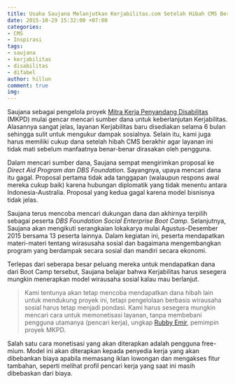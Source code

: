 ```yaml
---
title: Usaha Saujana Melanjutkan Kerjabilitas.com Setelah Hibah CMS Berakhir
date: 2015-10-29 15:32:00 +07:00
categories:
- CMS
- Inspirasi
tags:
- saujana
- kerjabilitas
- disabilitas
- difabel
author: hillun
comment: true
img: 
---
```


Saujana sebagai pengelola proyek [Mitra Kerja Penyandang Disabilitas](http://wiki.ciptamedia.org/wiki/Mitra_Kerja_Penyandang_Disabilitas) (MKPD) mulai gencar mencari sumber dana untuk keberlanjutan Kerjabilitas. Alasannya sangat jelas, layanan Kerjabilitas baru disediakan selama 6 bulan sehingga sulit untuk mengukur dampak sosialnya. Selain itu, kami juga harus memiliki cukup dana setelah hibah CMS berakhir agar layanan ini tidak mati sebelum manfaatnya benar-benar dirasakan oleh pengguna.

Dalam mencari sumber dana, Saujana sempat mengirimkan proposal ke *Direct Aid Program dan DBS Foundation*. Sayangnya, upaya mencari dana itu gagal. Proposal pertama tidak ada tanggapan (walaupun respons awal mereka cukup baik) karena hubungan diplomatik yang tidak menentu antara Indonesia-Australia. Proposal yang kedua gagal karena model bisnisnya tidak jelas.

Saujana terus mencoba mencari dukungan dana dan akhirnya terpilih sebagai peserta *DBS Foundation Social Enterprise Boot Camp*. Selanjutnya, Saujana akan mengikuti serangkaian lokakarya mulai Agustus–Desember 2015 bersama 13 peserta lainnya. Dalam kegiatan ini, peserta mendapatkan materi-materi tentang wirasusaha sosial dan bagaimana mengembangkan program yang berdampak secara sosial dan mandiri secara ekonomi. 

Terlepas dari seberapa besar peluang mereka untuk mendapatkan dana dari Boot Camp tersebut, Saujana belajar bahwa Kerjabilitas harus sesegera mungkin menerapkan model wirausaha sosial kalau mau berlanjut.

> Kami tentunya akan tetap mencoba mendapatkan dana hibah lain untuk mendukung proyek ini, tetapi pengelolaan berbasis wirausaha sosial harus tetap menjadi pondasi. Kami harus sesegera mungkin mencari cara untuk memonetisasi layanan, tanpa membebani pengguna utamanya (pencari kerja), ungkap [Rubby Emir](http://ciptamedia.org/team/rubby-emir/), pemimpin proyek MKPD.

Salah satu cara monetisasi yang akan diterapkan adalah pengguna free-mium. Model ini akan diterapkan kepada  penyedia kerja yang akan dibebankan biaya apabila memasang iklan lowongan dan mengakses fitur tambahan, seperti melihat profil pencari kerja yang saat ini masih dibebaskan dari biaya.